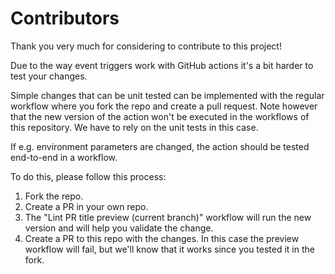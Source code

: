 # Contributors

Thank you very much for considering to contribute to this project!

Due to the way event triggers work with GitHub actions it's a bit harder to test your changes.

Simple changes that can be unit tested can be implemented with the regular workflow where you fork the repo and create a pull request. Note however that the new version of the action won't be executed in the workflows of this repository. We have to rely on the unit tests in this case.

If e.g. environment parameters are changed, the action should be tested end-to-end in a workflow.

To do this, please follow this process:

1. Fork the repo.
2. Create a PR in your own repo.
2. The "Lint PR title preview (current branch)" workflow will run the new version and will help you validate the change.
3. Create a PR to this repo with the changes. In this case the preview workflow will fail, but we'll know that it works since you tested it in the fork.
